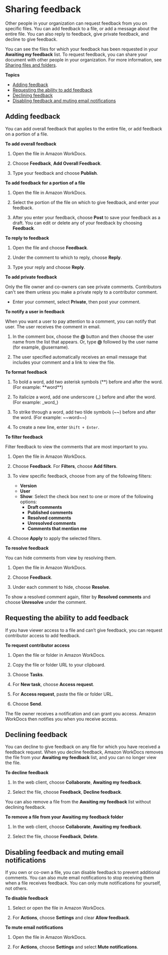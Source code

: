 # Sharing feedback<a name="feedback"></a>

Other people in your organization can request feedback from you on specific files\. You can add feedback to a file, or add a message about the entire file\. You can also reply to feedback, give private feedback, and decline to give feedback\.

You can see the files for which your feedback has been requested in your **Awaiting my feedback** list\. To request feedback, you can share your document with other people in your organization\. For more information, see [Sharing files and folders](share-docs.md)\.

**Topics**
+ [Adding feedback](#add_feedback)
+ [Requesting the ability to add feedback](#access_feedback)
+ [Declining feedback](#decline_feedback)
+ [Disabling feedback and muting email notifications](#disable_feedback)

## Adding feedback<a name="add_feedback"></a>

You can add overall feedback that applies to the entire file, or add feedback on a portion of a file\. 

**To add overall feedback**

1. Open the file in Amazon WorkDocs\.

1. Choose **Feedback**, **Add Overall Feedback**\. 

1. Type your feedback and choose **Publish**\.

**To add feedback for a portion of a file**

1. Open the file in Amazon WorkDocs\.

1. Select the portion of the file on which to give feedback, and enter your feedback\.

1. After you enter your feedback, choose **Post** to save your feedback as a draft\. You can edit or delete any of your feedback by choosing **Feedback**\.

**To reply to feedback**

1. Open the file and choose **Feedback**\.

1. Under the comment to which to reply, choose **Reply**\.

1. Type your reply and choose **Reply**\.

**To add private feedback**

Only the file owner and co\-owners can see private comments\. Contributors can't see them unless you make a private reply to a contributor comment\.
+ Enter your comment, select **Private**, then post your comment\.

**To notify a user in feedback**

When you want a user to pay attention to a comment, you can notify that user\. The user receives the comment in email\.

1. In the comment box, choose the **@** button and then choose the user name from the list that appears\. Or, type **@** followed by the user name \(for example, @username\)\.

1. The user specified automatically receives an email message that includes your comment and a link to view the file\.

**To format feedback**

1. To bold a word, add two asterisk symbols \(\*\*\) before and after the word\. \(For example: \*\*word\*\*\)

1. To italicize a word, add one underscore \(\_\) before and after the word\. \(For example: \_word\_\)

1. To strike through a word, add two tilde symbols \(\~\~\) before and after the word\. \(For example: \~\~word\~\~\)

1. To create a new line, enter `Shift + Enter`\.

**To filter feedback**

Filter feedback to view the comments that are most important to you\.

1. Open the file in Amazon WorkDocs\.

1. Choose **Feedback**\. For **Filters**, choose **Add filters**\.

1. To view specific feedback, choose from any of the following filters:
   + **Version**
   + **User**
   + **Show**: Select the check box next to one or more of the following options:
     + **Draft comments**
     + **Published comments**
     + **Resolved comments**
     + **Unresolved comments**
     + **Comments that mention me**

1. Choose **Apply** to apply the selected filters\.

**To resolve feedback**

You can hide comments from view by resolving them\.

1. Open the file in Amazon WorkDocs\.

1. Choose **Feedback**\.

1. Under each comment to hide, choose **Resolve**\.

To show a resolved comment again, filter by **Resolved comments** and choose **Unresolve** under the comment\.

## Requesting the ability to add feedback<a name="access_feedback"></a>

If you have viewer access to a file and can’t give feedback, you can request contributor access to add feedback\.

**To request contributor access**

1. Open the file or folder in Amazon WorkDocs\.

1. Copy the file or folder URL to your clipboard\.

1. Choose **Tasks**\.

1. For **New task**, choose **Access request**\.

1. For **Access request**, paste the file or folder URL\.

1. Choose **Send**\.

The file owner receives a notification and can grant you access\. Amazon WorkDocs then notifies you when you receive access\.

## Declining feedback<a name="decline_feedback"></a>

You can decline to give feedback on any file for which you have received a feedback request\. When you decline feedback, Amazon WorkDocs removes the file from your **Awaiting my feedback** list, and you can no longer view the file\.

**To decline feedback**

1. In the web client, choose **Collaborate**, **Awaiting my feedback**\.

1. Select the file, choose **Feedback**, **Decline feedback**\.

You can also remove a file from the **Awaiting my feedback** list without declining feedback\.

**To remove a file from your **Awaiting my feedback** folder**

1. In the web client, choose **Collaborate**, **Awaiting my feedback**\.

1. Select the file, choose **Feedback**, **Delete**\.

## Disabling feedback and muting email notifications<a name="disable_feedback"></a>

If you own or co\-own a file, you can disable feedback to prevent additional comments\. You can also mute email notifications to stop receiving them when a file receives feedback\. You can only mute notifications for yourself, not others\.

**To disable feedback**

1. Select or open the file in Amazon WorkDocs\.

1. For **Actions**, choose **Settings** and clear **Allow feedback**\.

**To mute email notifications**

1. Open the file in Amazon WorkDocs\.

1. For **Actions**, choose **Settings** and select **Mute notifications**\.